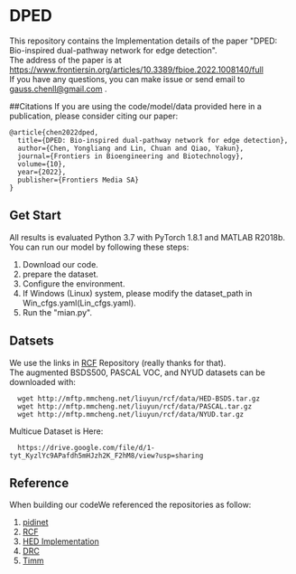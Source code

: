 # DPED
This repository contains the Implementation details of the paper "DPED: Bio-inspired dual-pathway network for edge detection".<br>
The address of the paper is at https://www.frontiersin.org/articles/10.3389/fbioe.2022.1008140/full <br>
If you have any questions, you can make issue or send email to [gauss.chenll@gmail.com](gauss.chenll@gmail.com) .<br>

##Citations
If you are using the code/model/data provided here in a publication, please consider citing our paper:<br>
```
@article{chen2022dped,
  title={DPED: Bio-inspired dual-pathway network for edge detection},
  author={Chen, Yongliang and Lin, Chuan and Qiao, Yakun},
  journal={Frontiers in Bioengineering and Biotechnology},
  volume={10},
  year={2022},
  publisher={Frontiers Media SA}
}
```

## Get Start
All results is evaluated Python 3.7 with PyTorch 1.8.1 and MATLAB R2018b.<br>
You can run our model by following these steps:<br>

1. Download our code.
2. prepare the dataset.
3. Configure the environment.
4. If Windows (Linux) system, please modify the dataset_path in Win_cfgs.yaml(Lin_cfgs.yaml).
5. Run the "mian.py".

## Datsets
We use the links in [RCF](https://github.com/yun-liu/rcf) Repository (really thanks for that).<br>
The augmented BSDS500, PASCAL VOC, and NYUD datasets can be downloaded with:<br>
```
  wget http://mftp.mmcheng.net/liuyun/rcf/data/HED-BSDS.tar.gz
  wget http://mftp.mmcheng.net/liuyun/rcf/data/PASCAL.tar.gz
  wget http://mftp.mmcheng.net/liuyun/rcf/data/NYUD.tar.gz
```
Multicue Dataset is Here: <br>
```
  https://drive.google.com/file/d/1-tyt_KyzlYc9APafdh5mHJzh2K_F2hM8/view?usp=sharing
```


## Reference
When building our codeWe referenced the repositories as follow:<br>
1. [pidinet](https://github.com/cimerainbow/pidinet)
2. [RCF](https://github.com/yun-liu/rcf)
3. [HED Implementation](https://github.com/xwjabc/hed)
4. [DRC](https://github.com/cyj5030/DRC-Release)
5. [Timm](https://github.com/rwightman/pytorch-image-models)